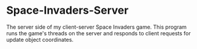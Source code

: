 # Space-Invaders-Server
 The server side of my client-server Space Invaders game. This program runs the game's threads on the server and responds to client requests for update object coordinates. 
